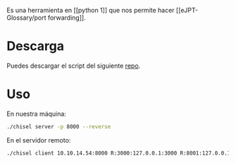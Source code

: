 Es una herramienta en [[python 1]] que nos permite hacer [[eJPT-Glossary/port forwarding]].

# Descarga

Puedes descargar el script del siguiente [repo](https://github.com/jpillora/chisel).

# Uso

En nuestra máquina:
```bash
./chisel server -p 8000 --reverse
```

En el servidor remoto:
```bash
./chisel client 10.10.14.54:8000 R:3000:127.0.0.1:3000 R:8001:127.0.0.1:8001 &
```